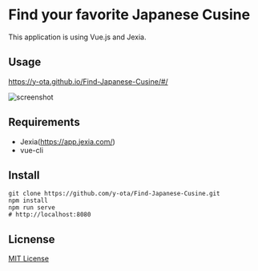 # Find your favorite Japanese Cusine

This application is using Vue.js and Jexia.

## Usage
https://y-ota.github.io/Find-Japanese-Cusine/#/

![screenshot](https://user-images.githubusercontent.com/8006865/79638074-99a94c80-81be-11ea-9aba-5ea1e30e624b.png)

## Requirements
* Jexia(https://app.jexia.com/)
* vue-cli

## Install
```
git clone https://github.com/y-ota/Find-Japanese-Cusine.git
npm install
npm run serve
# http://localhost:8080
```

## Licnense

[MIT License](https://github.com/y-ota/Find-Japanese-Cusine/blob/master/LICENSE)



